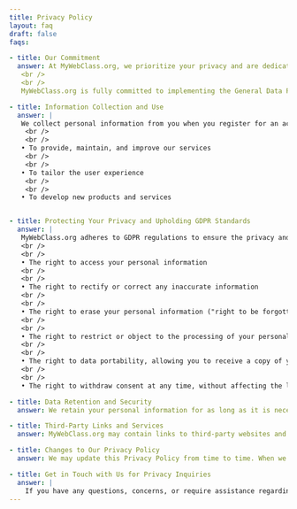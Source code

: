 ```yaml
---
title: Privacy Policy
layout: faq
draft: false
faqs:

- title: Our Commitment
  answer: At MyWebClass.org, we prioritize your privacy and are dedicated to protecting your personal information. This Privacy Policy outlines how we collect, use, and secure your information, as well as the choices you have regarding the collection and use of your data. By using our website and services, you agree to the terms of this Privacy Policy. 
   <br />
   <br />
   MyWebClass.org is fully committed to implementing the General Data Protection Regulation (GDPR) for users in the European Union (EU). If you are located within the EU, please be aware that our GDPR compliance measures are explicitly addressed in this Privacy Policy

- title: Information Collection and Use
  answer: |
   We collect personal information from you when you register for an account, subscribe to our newsletter, participate in our online courses, or make use of other features on MyWebClass.org. The information we collect includes, but is not limited to, your name, email address, phone number, and location data. We use your personal information for the following purposes:
    <br />
    <br />
   • To provide, maintain, and improve our services
    <br />
    <br />
   • To tailor the user experience
    <br />
    <br />
   • To develop new products and services


- title: Protecting Your Privacy and Upholding GDPR Standards
  answer: |
   MyWebClass.org adheres to GDPR regulations to ensure the privacy and protection of our EU users. In accordance with the GDPR, you have the following rights:
   <br />
   <br />
   • The right to access your personal information
   <br />
   <br />
   • The right to rectify or correct any inaccurate information
   <br />
   <br />
   • The right to erase your personal information ("right to be forgotten")
   <br />
   <br />
   • The right to restrict or object to the processing of your personal information
   <br />
   <br />
   • The right to data portability, allowing you to receive a copy of your information in a structured, commonly used format
   <br />
   <br />
   • The right to withdraw consent at any time, without affecting the lawfulness of processing based on consent before withdrawal

- title: Data Retention and Security
  answer: We retain your personal information for as long as it is necessary to provide our services or comply with legal obligations. We take appropriate measures to secure your personal information against unauthorized access, alteration, disclosure, or destruction. However, no method of transmission or storage is completely secure, and while we strive to protect your information, we cannot guarantee absolute security.

- title: Third-Party Links and Services
  answer: MyWebClass.org may contain links to third-party websites and services. Please be aware that we are not responsible for the privacy practices or content of such websites or services, and we encourage you to review their respective privacy policies.

- title: Changes to Our Privacy Policy
  answer: We may update this Privacy Policy from time to time. When we make changes, we will post the updated policy on this page, and the "Last updated" date will be revised accordingly. Your continued use of MyWebClass.org following the posting of any changes constitutes your acceptance of the modified Privacy Policy.

- title: Get in Touch with Us for Privacy Inquiries
  answer: | 
    If you have any questions, concerns, or require assistance regarding our Privacy Policy or the handling of your personal information, please feel free to reach out to us. Our dedicated team is committed to addressing your concerns and ensuring your satisfaction with our services.
---
```

